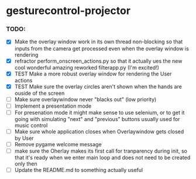 # gesturecontrol-projector

### TODO:
 - [x] Make the overlay window work in its own thread non-blocking so that inputs from the camera get processed even when the overlay window is rendering
 - [x] refractor perform_onscreen_actions.py so that it actually ues the new cool wonderful amazing reworked filterapp.py (I'm excited!)
 - [x] TEST Make a more robust overlay window for rendering the User actions
 - [x] TEST Make sure the overlay circles aren't shown when the hands are ouside of the screen
 - [ ] Make sure overlaywindow never "blacks out" (low priority)
 - [ ] Implement a presentation mode
 - [ ] For presenation mode it might make sense to use selenium, or to get it going with simulating "next" and "previous" buttons usually used for music control
 - [ ] Make sure whole application closes when Overlaywindow gets closed by User
 - [ ] Remove pygame welcome message
 - [ ] make sure the Oherlay makes its first call for tranparency during init, so that it's ready when we enter main loop and does not need to be created only then
 - [ ] Update the README.md to something actually useful